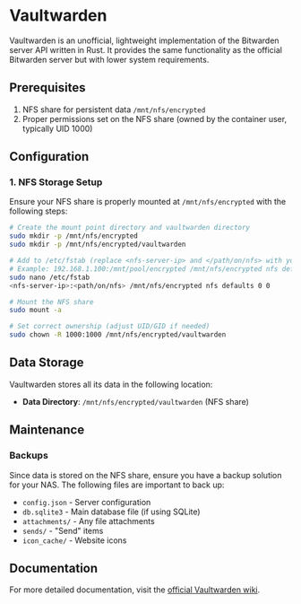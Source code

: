 # Vaultwarden

Vaultwarden is an unofficial, lightweight implementation of the Bitwarden server API written in Rust. It provides the same functionality as the official Bitwarden server but with lower system requirements.

## Prerequisites

1. NFS share for persistent data `/mnt/nfs/encrypted`
2. Proper permissions set on the NFS share (owned by the container user, typically UID 1000)

## Configuration

### 1. NFS Storage Setup

Ensure your NFS share is properly mounted at `/mnt/nfs/encrypted` with the following steps:

```bash
# Create the mount point directory and vaultwarden directory
sudo mkdir -p /mnt/nfs/encrypted
sudo mkdir -p /mnt/nfs/encrypted/vaultwarden

# Add to /etc/fstab (replace <nfs-server-ip> and </path/on/nfs> with your details)
# Example: 192.168.1.100:/mnt/pool/encrypted /mnt/nfs/encrypted nfs defaults 0 0
sudo nano /etc/fstab
<nfs-server-ip>:<path/on/nfs> /mnt/nfs/encrypted nfs defaults 0 0

# Mount the NFS share
sudo mount -a

# Set correct ownership (adjust UID/GID if needed)
sudo chown -R 1000:1000 /mnt/nfs/encrypted/vaultwarden
```

## Data Storage

Vaultwarden stores all its data in the following location:

- **Data Directory**: `/mnt/nfs/encrypted/vaultwarden` (NFS share)

## Maintenance

### Backups

Since data is stored on the NFS share, ensure you have a backup solution for your NAS. The following files are important to back up:

- `config.json` - Server configuration
- `db.sqlite3` - Main database file (if using SQLite)
- `attachments/` - Any file attachments
- `sends/` - "Send" items
- `icon_cache/` - Website icons

## Documentation

For more detailed documentation, visit the [official Vaultwarden wiki](https://github.com/dani-garcia/vaultwarden/wiki).